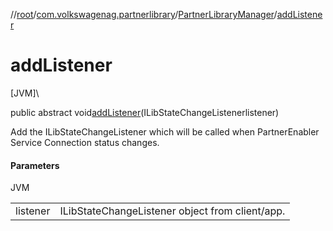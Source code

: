 //[root](../../../index.md)/[com.volkswagenag.partnerlibrary](../index.md)/[PartnerLibraryManager](index.md)/[addListener](add-listener.md)

# addListener

[JVM]\

public abstract void[addListener](add-listener.md)(ILibStateChangeListenerlistener)

Add the ILibStateChangeListener which will be called when PartnerEnabler Service Connection status changes.

#### Parameters

JVM

| | |
|---|---|
| listener | ILibStateChangeListener object from client/app. |
